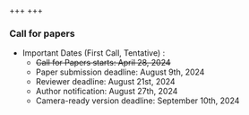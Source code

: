 +++
+++

### Call for papers

- Important Dates (First Call, Tentative) :
  - ~~Call for Papers starts: April 28, 2024~~
  - Paper submission deadline: August 9th, 2024
  - Reviewer deadline: August 21st, 2024
  - Author notification: August 27th, 2024
  - Camera-ready version deadline: September 10th, 2024
